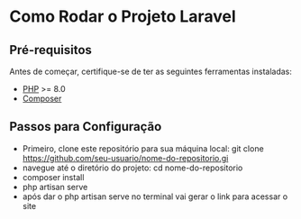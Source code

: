 # Como Rodar o Projeto Laravel

## Pré-requisitos

Antes de começar, certifique-se de ter as seguintes ferramentas instaladas:

- [PHP](https://www.php.net/downloads.php) >= 8.0
- [Composer](https://getcomposer.org/download/)


## Passos para Configuração

- Primeiro, clone este repositório para sua máquina local: git clone https://github.com/seu-usuario/nome-do-repositorio.gi
- navegue até o diretório do projeto: cd nome-do-repositorio
- composer install
- php artisan serve
- após dar o php artisan serve no terminal vai gerar o link para acessar o site

